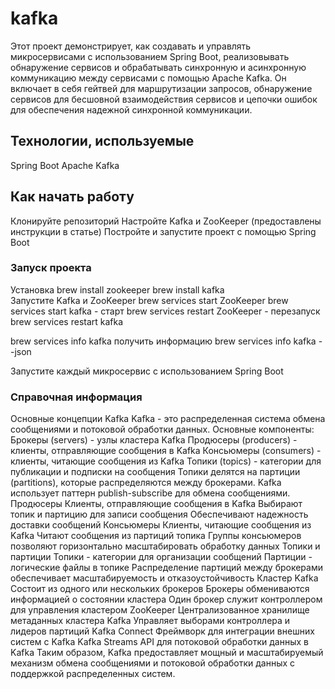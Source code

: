 # kafka

Этот проект демонстрирует, как создавать и управлять микросервисами с использованием Spring Boot, реализовывать обнаружение сервисов и обрабатывать синхронную и асинхронную коммуникацию между сервисами с помощью Apache Kafka. Он включает в себя гейтвей для маршрутизации запросов, обнаружение сервисов для бесшовной взаимодействия сервисов и цепочки ошибок для обеспечения надежной синхронной коммуникации.

## Технологии, используемые
Spring Boot
Apache Kafka

## Как начать работу
Клонируйте репозиторий
Настройте Kafka и ZooKeeper (предоставлены инструкции в статье)
Постройте и запустите проект с помощью Spring Boot
### Запуск проекта
Установка
brew install zookeeper
brew install kafka  
Запустите Kafka и ZooKeeper 
brew services start ZooKeeper
brew services start kafka - старт
brew services restart ZooKeeper - перезапуск
brew services restart kafka 

brew services info kafka получить информацию
brew services info kafka --json  

Запустите каждый микросервис с использованием Spring Boot

### Справочная информация

Основные концепции Kafka
Kafka - это распределенная система обмена сообщениями и потоковой обработки данных.
Основные компоненты:
Брокеры (servers) - узлы кластера Kafka
Продюсеры (producers) - клиенты, отправляющие сообщения в Kafka
Консьюмеры (consumers) - клиенты, читающие сообщения из Kafka
Топики (topics) - категории для публикации и подписки на сообщения
Топики делятся на партиции (partitions), которые распределяются между брокерами.
Kafka использует паттерн publish-subscribe для обмена сообщениями.
Продюсеры
Клиенты, отправляющие сообщения в Kafka
Выбирают топик и партицию для записи сообщения
Обеспечивают надежность доставки сообщений
Консьюмеры
Клиенты, читающие сообщения из Kafka
Читают сообщения из партиций топика
Группы консьюмеров позволяют горизонтально масштабировать обработку данных
Топики и партиции
Топики - категории для организации сообщений
Партиции - логические файлы в топике
Распределение партиций между брокерами обеспечивает масштабируемость и отказоустойчивость
Кластер Kafka
Состоит из одного или нескольких брокеров
Брокеры обмениваются информацией о состоянии кластера
Один брокер служит контроллером для управления кластером
ZooKeeper
Централизованное хранилище метаданных кластера Kafka
Управляет выборами контроллера и лидеров партиций
Kafka Connect
Фреймворк для интеграции внешних систем с Kafka
Kafka Streams
API для потоковой обработки данных в Kafka
Таким образом, Kafka предоставляет мощный и масштабируемый механизм обмена сообщениями и потоковой обработки данных с поддержкой распределенных систем.
